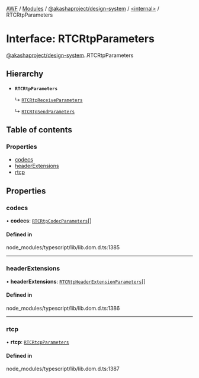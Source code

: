 [AWF](../README.md) / [Modules](../modules.md) / [@akashaproject/design-system](../modules/akashaproject_design_system.md) / [<internal\>](../modules/akashaproject_design_system._internal_.md) / RTCRtpParameters

# Interface: RTCRtpParameters

[@akashaproject/design-system](../modules/akashaproject_design_system.md).[<internal>](../modules/akashaproject_design_system._internal_.md).RTCRtpParameters

## Hierarchy

- **`RTCRtpParameters`**

  ↳ [`RTCRtpReceiveParameters`](akashaproject_design_system._internal_.RTCRtpReceiveParameters.md)

  ↳ [`RTCRtpSendParameters`](akashaproject_design_system._internal_.RTCRtpSendParameters.md)

## Table of contents

### Properties

- [codecs](akashaproject_design_system._internal_.RTCRtpParameters.md#codecs)
- [headerExtensions](akashaproject_design_system._internal_.RTCRtpParameters.md#headerextensions)
- [rtcp](akashaproject_design_system._internal_.RTCRtpParameters.md#rtcp)

## Properties

### codecs

• **codecs**: [`RTCRtpCodecParameters`](akashaproject_design_system._internal_.RTCRtpCodecParameters.md)[]

#### Defined in

node_modules/typescript/lib/lib.dom.d.ts:1385

___

### headerExtensions

• **headerExtensions**: [`RTCRtpHeaderExtensionParameters`](akashaproject_design_system._internal_.RTCRtpHeaderExtensionParameters.md)[]

#### Defined in

node_modules/typescript/lib/lib.dom.d.ts:1386

___

### rtcp

• **rtcp**: [`RTCRtcpParameters`](akashaproject_design_system._internal_.RTCRtcpParameters.md)

#### Defined in

node_modules/typescript/lib/lib.dom.d.ts:1387
